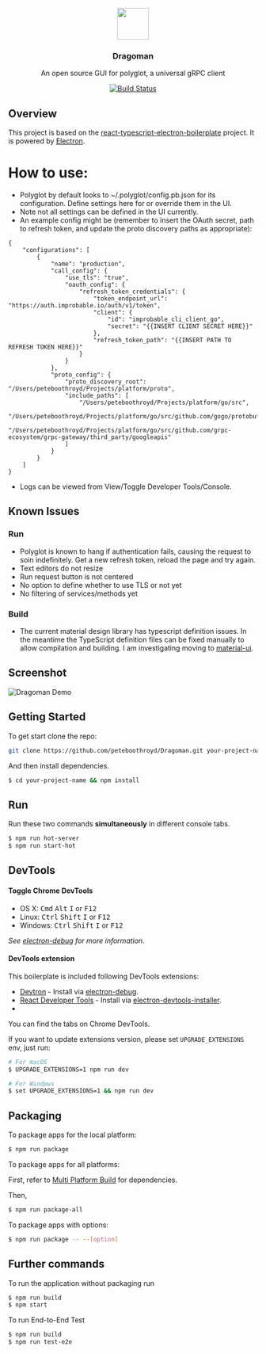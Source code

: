 <p align="center">
  <img src="https://raw.githubusercontent.com/peteboothroyd/Dragoman/master/resources/dragoman-logo.png" height="64">
  <h3 align="center">Dragoman</h3>
  <p align="center">An open source GUI for polyglot, a universal gRPC client<p>
  <p align="center"><a href="https://travis-ci.org/peteboothroyd/Dragoman.svg?branch=master"><img src="https://travis-ci.org/peteboothroyd/Dragoman.svg?branch=master" alt="Build Status"></a></p>
</p>

## Overview
This project is based on the [react-typescript-electron-boilerplate](https://github.com/iRath96/electron-react-typescript-boilerplate) project. It is powered by [Electron](https://electron.atom.io/).

# How to use:
- Polyglot by default looks to ~/.polyglot/config.pb.json for its configuration. Define settings here for or override them in the UI.
- Note not all settings can be defined in the UI currently.
- An example config might be (remember to insert the OAuth secret, path to refresh token, and update the proto discovery paths as appropriate): 
```
{
	"configurations": [
		{
			"name": "production",
			"call_config": {
				"use_tls": "true",
				"oauth_config": {
					"refresh_token_credentials": {
						"token_endpoint_url": "https://auth.improbable.io/auth/v1/token",
						"client": {
							"id": "improbable_cli_client_go",
							"secret": "{{INSERT CLIENT SECRET HERE}}"
						},
						"refresh_token_path": "{{INSERT PATH TO REFRESH TOKEN HERE}}"
					}
				}
			},
			"proto_config": {
				"proto_discovery_root": "/Users/peteboothroyd/Projects/platform/proto",
				"include_paths": [
					"/Users/peteboothroyd/Projects/platform/go/src",
					"/Users/peteboothroyd/Projects/platform/go/src/github.com/gogo/protobuf/protobuf",
					"/Users/peteboothroyd/Projects/platform/go/src/github.com/grpc-ecosystem/grpc-gateway/third_party/googleapis"
				]
			}
		}
	]
}
```
- Logs can be viewed from View/Toggle Developer Tools/Console. 

## Known Issues
### Run
- Polyglot is known to hang if authentication fails, causing the request to soin indefinitely. Get a new refresh token, reload the page and try again.
- Text editors do not resize
- Run request button is not centered
- No option to define whether to use TLS or not yet
- No filtering of services/methods yet
### Build
- The current material design library has typescript definition issues. In the meantime the TypeScript definition files can be fixed manually to allow compilation and building. I am investigating moving to [material-ui](http://www.material-ui.com/#/).

## Screenshot
![Dragoman Demo](https://raw.githubusercontent.com/peteboothroyd/Dragoman/master/resources/dragoman-demo.gif)

## Getting Started
To get start clone the repo:
```bash
git clone https://github.com/peteboothroyd/Dragoman.git your-project-name
```
And then install dependencies.
```bash
$ cd your-project-name && npm install
```

## Run

Run these two commands __simultaneously__ in different console tabs.

```bash
$ npm run hot-server
$ npm run start-hot
```

## DevTools

#### Toggle Chrome DevTools

- OS X: <kbd>Cmd</kbd> <kbd>Alt</kbd> <kbd>I</kbd> or <kbd>F12</kbd>
- Linux: <kbd>Ctrl</kbd> <kbd>Shift</kbd> <kbd>I</kbd> or <kbd>F12</kbd>
- Windows: <kbd>Ctrl</kbd> <kbd>Shift</kbd> <kbd>I</kbd> or <kbd>F12</kbd>

*See [electron-debug](https://github.com/sindresorhus/electron-debug) for more information.*

#### DevTools extension

This boilerplate is included following DevTools extensions:

* [Devtron](https://github.com/electron/devtron) - Install via [electron-debug](https://github.com/sindresorhus/electron-debug).
* [React Developer Tools](https://github.com/facebook/react-devtools) - Install via [electron-devtools-installer](https://github.com/GPMDP/electron-devtools-installer).
* 
You can find the tabs on Chrome DevTools.

If you want to update extensions version, please set `UPGRADE_EXTENSIONS` env, just run:

```bash
# For macOS
$ UPGRADE_EXTENSIONS=1 npm run dev

# For Windows
$ set UPGRADE_EXTENSIONS=1 && npm run dev
```
## Packaging

To package apps for the local platform:

```bash
$ npm run package
```

To package apps for all platforms:

First, refer to [Multi Platform Build](https://github.com/electron-userland/electron-builder/wiki/Multi-Platform-Build) for dependencies.

Then,
```bash
$ npm run package-all
```

To package apps with options:

```bash
$ npm run package -- --[option]
```

## Further commands

To run the application without packaging run

```bash
$ npm run build
$ npm start
```

To run End-to-End Test

```bash
$ npm run build
$ npm run test-e2e
```
